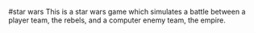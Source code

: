 #star wars
This is a star wars game which simulates a battle between a player team, the rebels, and a computer enemy team, the empire.
